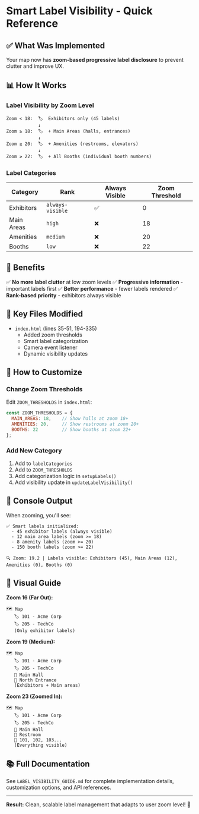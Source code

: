 # Smart Label Visibility - Quick Reference

## ✅ What Was Implemented

Your map now has **zoom-based progressive label disclosure** to prevent clutter and improve UX.

## 📊 How It Works

### Label Visibility by Zoom Level

```
Zoom < 18:  🏷️  Exhibitors only (45 labels)
            ↓
Zoom ≥ 18:  🏷️  + Main Areas (halls, entrances)
            ↓
Zoom ≥ 20:  🏷️  + Amenities (restrooms, elevators)
            ↓
Zoom ≥ 22:  🏷️  + All Booths (individual booth numbers)
```

### Label Categories

| Category | Rank | Always Visible | Zoom Threshold |
|----------|------|----------------|----------------|
| Exhibitors | `always-visible` | ✅ | 0 |
| Main Areas | `high` | ❌ | 18 |
| Amenities | `medium` | ❌ | 20 |
| Booths | `low` | ❌ | 22 |

## 🎯 Benefits

✅ **No more label clutter** at low zoom levels
✅ **Progressive information** - important labels first
✅ **Better performance** - fewer labels rendered
✅ **Rank-based priority** - exhibitors always visible

## 🔧 Key Files Modified

- `index.html` (lines 35-51, 194-335)
  - Added zoom thresholds
  - Smart label categorization
  - Camera event listener
  - Dynamic visibility updates

## 🚀 How to Customize

### Change Zoom Thresholds

Edit `ZOOM_THRESHOLDS` in `index.html`:

```javascript
const ZOOM_THRESHOLDS = {
  MAIN_AREAS: 18,    // Show halls at zoom 18+
  AMENITIES: 20,     // Show restrooms at zoom 20+
  BOOTHS: 22         // Show booths at zoom 22+
};
```

### Add New Category

1. Add to `labelCategories`
2. Add to `ZOOM_THRESHOLDS`
3. Add categorization logic in `setupLabels()`
4. Add visibility update in `updateLabelVisibility()`

## 📝 Console Output

When zooming, you'll see:

```
✅ Smart labels initialized:
  - 45 exhibitor labels (always visible)
  - 12 main area labels (zoom >= 18)
  - 8 amenity labels (zoom >= 20)
  - 150 booth labels (zoom >= 22)

🔍 Zoom: 19.2 | Labels visible: Exhibitors (45), Main Areas (12), Amenities (0), Booths (0)
```

## 🎨 Visual Guide

**Zoom 16 (Far Out):**
```
🗺️ Map
   🏷️ 101 - Acme Corp
   🏷️ 205 - TechCo
   (Only exhibitor labels)
```

**Zoom 19 (Medium):**
```
🗺️ Map
   🏷️ 101 - Acme Corp
   🏷️ 205 - TechCo
   🏢 Main Hall
   🏢 North Entrance
   (Exhibitors + Main areas)
```

**Zoom 23 (Zoomed In):**
```
🗺️ Map
   🏷️ 101 - Acme Corp
   🏷️ 205 - TechCo
   🏢 Main Hall
   🚻 Restroom
   🔢 101, 102, 103...
   (Everything visible)
```

## 📚 Full Documentation

See `LABEL_VISIBILITY_GUIDE.md` for complete implementation details, customization options, and API references.

---

**Result:** Clean, scalable label management that adapts to user zoom level! 🎉
